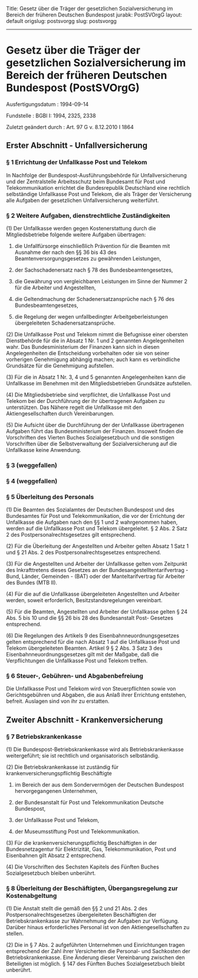Title: Gesetz über die Träger der gesetzlichen Sozialversicherung im Bereich der früheren
  Deutschen Bundespost
jurabk: PostSVOrgG
layout: default
origslug: postsvorgg
slug: postsvorgg

---

# Gesetz über die Träger der gesetzlichen Sozialversicherung im Bereich der früheren Deutschen Bundespost (PostSVOrgG)

Ausfertigungsdatum
:   1994-09-14

Fundstelle
:   BGBl I: 1994, 2325, 2338

Zuletzt geändert durch
:   Art. 97 G v. 8.12.2010 I 1864


## Erster Abschnitt - Unfallversicherung



### § 1 Errichtung der Unfallkasse Post und Telekom

In Nachfolge der Bundespost-Ausführungsbehörde für Unfallversicherung
und der Zentralstelle Arbeitsschutz beim Bundesamt für Post und
Telekommunikation errichtet die Bundesrepublik Deutschland eine
rechtlich selbständige Unfallkasse Post und Telekom, die als Träger
der Versicherung alle Aufgaben der gesetzlichen Unfallversicherung
weiterführt.


### § 2 Weitere Aufgaben, dienstrechtliche Zuständigkeiten

(1) Der Unfallkasse werden gegen Kostenerstattung durch die
Mitgliedsbetriebe folgende weitere Aufgaben übertragen:

1.  die Unfallfürsorge einschließlich Prävention für die Beamten mit
    Ausnahme der nach den §§ 36 bis 43 des Beamtenversorgungsgesetzes zu
    gewährenden Leistungen,


2.  der Sachschadenersatz nach § 78 des Bundesbeamtengesetzes,


3.  die Gewährung von vergleichbaren Leistungen im Sinne der Nummer 2 für
    die Arbeiter und Angestellten,


4.  die Geltendmachung der Schadenersatzansprüche nach § 76 des
    Bundesbeamtengesetzes,


5.  die Regelung der wegen unfallbedingter Arbeitgeberleistungen
    übergeleiteten Schadenersatzansprüche.




(2) Die Unfallkasse Post und Telekom nimmt die Befugnisse einer
obersten Dienstbehörde für die in Absatz 1 Nr. 1 und 2 genannten
Angelegenheiten wahr. Das Bundesministerium der Finanzen kann sich in
diesen Angelegenheiten die Entscheidung vorbehalten oder sie von
seiner vorherigen Genehmigung abhängig machen; auch kann es
verbindliche Grundsätze für die Genehmigung aufstellen.

(3) Für die in Absatz 1 Nr. 3, 4 und 5 genannten Angelegenheiten kann
die Unfallkasse im Benehmen mit den Mitgliedsbetrieben Grundsätze
aufstellen.

(4) Die Mitgliedsbetriebe sind verpflichtet, die Unfallkasse Post und
Telekom bei der Durchführung der ihr übertragenen Aufgaben zu
unterstützen. Das Nähere regelt die Unfallkasse mit den
Aktiengesellschaften durch Vereinbarungen.

(5) Die Aufsicht über die Durchführung der der Unfallkasse
übertragenen Aufgaben führt das Bundesministerium der Finanzen.
Insoweit finden die Vorschriften des Vierten Buches Sozialgesetzbuch
und die sonstigen Vorschriften über die Selbstverwaltung der
Sozialversicherung auf die Unfallkasse keine Anwendung.


### § 3 (weggefallen)


### § 4 (weggefallen)


### § 5 Überleitung des Personals

(1) Die Beamten des Sozialamtes der Deutschen Bundespost und des
Bundesamtes für Post und Telekommunikation, die vor der Errichtung der
Unfallkasse die Aufgaben nach den §§ 1 und 2 wahrgenommen haben,
werden auf die Unfallkasse Post und Telekom übergeleitet. § 2 Abs. 2
Satz 2 des Postpersonalrechtsgesetzes gilt entsprechend.

(2) Für die Überleitung der Angestellten und Arbeiter gelten Absatz 1
Satz 1 und § 21 Abs. 2 des Postpersonalrechtsgesetzes entsprechend.

(3) Für die Angestellten und Arbeiter der Unfallkasse gelten vom
Zeitpunkt des Inkrafttretens dieses Gesetzes an der
Bundesangestelltentarifvertrag - Bund, Länder, Gemeinden - (BAT) oder
der Manteltarifvertrag für Arbeiter des Bundes (MTB II).

(4) Für die auf die Unfallkasse übergeleiteten Angestellten und
Arbeiter werden, soweit erforderlich, Besitzstandsregelungen
vereinbart.

(5) Für die Beamten, Angestellten und Arbeiter der Unfallkasse gelten
§ 24 Abs. 5 bis 10 und die §§ 26 bis 28 des Bundesanstalt Post-
Gesetzes entsprechend.

(6) Die Regelungen des Artikels 9 des Eisenbahnneuordnungsgesetzes
gelten entsprechend für die nach Absatz 1 auf die Unfallkasse Post und
Telekom übergeleiteten Beamten. Artikel 9 § 2 Abs. 3 Satz 3 des
Eisenbahnneuordnungsgesetzes gilt mit der Maßgabe, daß die
Verpflichtungen die Unfallkasse Post und Telekom treffen.


### § 6 Steuer-, Gebühren- und Abgabenbefreiung

Die Unfallkasse Post und Telekom wird von Steuerpflichten sowie von
Gerichtsgebühren und Abgaben, die aus Anlaß ihrer Errichtung
entstehen, befreit. Auslagen sind von ihr zu erstatten.


## Zweiter Abschnitt - Krankenversicherung



### § 7 Betriebskrankenkasse

(1) Die Bundespost-Betriebskrankenkasse wird als Betriebskrankenkasse
weitergeführt; sie ist rechtlich und organisatorisch selbständig.

(2) Die Betriebskrankenkasse ist zuständig für
krankenversicherungspflichtig Beschäftigte

1.  im Bereich der aus dem Sondervermögen der Deutschen Bundespost
    hervorgegangenen Unternehmen,


2.  der Bundesanstalt für Post und Telekommunikation Deutsche Bundespost,


3.  der Unfallkasse Post und Telekom,


4.  der Museumsstiftung Post und Telekommunikation.




(3) Für die krankenversicherungspflichtig Beschäftigten in der
Bundesnetzagentur für Elektrizität, Gas, Telekommunikation, Post und
Eisenbahnen gilt Absatz 2 entsprechend.

(4) Die Vorschriften des Sechsten Kapitels des Fünften Buches
Sozialgesetzbuch bleiben unberührt.


### § 8 Überleitung der Beschäftigten, Übergangsregelung zur Kostenabgeltung

(1) Die Anstalt stellt die gemäß den §§ 2 und 21 Abs. 2 des
Postpersonalrechtsgesetzes übergeleiteten Beschäftigten der
Betriebskrankenkasse zur Wahrnehmung der Aufgaben zur Verfügung.
Darüber hinaus erforderliches Personal ist von den
Aktiengesellschaften zu stellen.

(2) Die in § 7 Abs. 2 aufgeführten Unternehmen und Einrichtungen
tragen entsprechend der Zahl ihrer Versicherten die Personal- und
Sachkosten der Betriebskrankenkasse. Eine Änderung dieser Vereinbarung
zwischen den Beteiligten ist möglich. § 147 des Fünften Buches
Sozialgesetzbuch bleibt unberührt.

